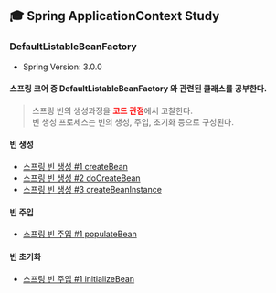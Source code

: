 ## 🎓 Spring ApplicationContext Study

### DefaultListableBeanFactory

- Spring Version: 3.0.0

#### 스프링 코어 중 DefaultListableBeanFactory 와 관련된 클래스를 공부한다.

> 스프링 빈의 생성과정을 <b style="color:red;">코드 관점</b>에서 고찰한다.<br>
> 빈 생성 프로세스는 빈의 생성, 주입, 초기화 등으로 구성된다.

#### 빈 생성
- [스프링 빈 생성 #1 createBean](https://github.com/YounHyunJun/spring-context-study/blob/master/summary/CreateBean/1.%20createBean.md)
- [스프링 빈 생성 #2 doCreateBean](https://github.com/YounHyunJun/spring-context-study/blob/master/summary/CreateBean/2.%20doCreateBean.md)
- [스프링 빈 생성 #3 createBeanInstance](https://github.com/YounHyunJun/spring-context-study/blob/master/summary/CreateBean/3.%20createBeanInstance.md)

#### 빈 주입
- [스프링 빈 주입 #1 populateBean](https://github.com/YounHyunJun/spring-context-study/blob/master/summary/PopulateBean/1.%20populateBean.md)

#### 빈 초기화
- [스프링 빈 주입 #1 initializeBean](https://github.com/YounHyunJun/spring-context-study/blob/master/summary/InitializeBean/1.%20initializeBean.md)
